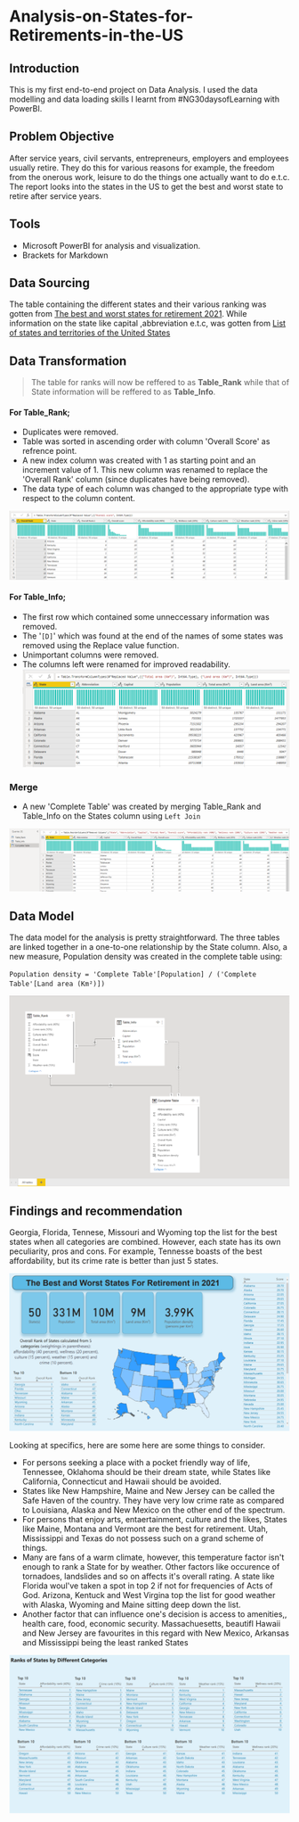 # Analysis-on-States-for-Retirements-in-the-US


## Introduction
This is my first end-to-end project on Data Analysis. I used the data modelling and data loading skills I learnt from #NG30daysofLearning with PowerBI.

## Problem Objective
After service years, civil servants, entrepreneurs, employers and employees usually retire. They do this for various reasons for example, the freedom from the onerous work, leisure to do the things one actually want to do e.t.c. The report looks into the states in the US to get the best and worst state to retire after service years.
## Tools
- Microsoft PowerBI for analysis and visualization.
- Brackets for Markdown

## Data Sourcing
The table containing the different states and their various ranking was gotten from [The best and worst states for retirement 2021](https://www.bankrate.com/retirement/best-and-worst-states-for-retirement/#3). While information on the state like capital ,abbreviation e.t.c, was gotten from [List of states and territories of the United States](https://en.wikipedia.org/wiki/List_of_states_and_territories_of_the_United_States)
## Data Transformation
> The table for ranks will now be reffered to as **Table_Rank** while that of State information will be reffered to as **Table_Info**.

#### For Table_Rank;
- Duplicates were removed.
- Table was sorted in ascending order with column 'Overall Score' as refrence point.
- A new index column was created with 1 as starting point and an increment value of 1. This new column was renamed to replace the 'Overall Rank' column (since duplicates have being removed).
- The data type of each column was changed to the appropriate type with respect to the column content.

![Ranked States](https://github.com/Zion-Zion/Analysis-on-States-for-Retirements-in-the-US/blob/main/Table_Rank.png)

#### For Table_Info;
- The first row which contained some unneccessary information was removed.
- The '`[D]`' which was found at the end of the names of some states was removed using the Replace value function.
- Unimportant columns were removed.
- The columns left were renamed for improved readability.
![State Info](https://github.com/Zion-Zion/Analysis-on-States-for-Retirements-in-the-US/blob/main/Table_Info.png)

### Merge
-  A new 'Complete Table' was created by merging Table_Rank and Table_Info on the States column using `Left Join`



![Merged Table](https://github.com/Zion-Zion/Analysis-on-States-for-Retirements-in-the-US/blob/main/Complete%20Table.png)

## Data Model

The data model for the analysis is pretty straightforward. The three tables are linked together in a one-to-one relationship by the State column. Also, a new measure, Population density was created in the complete table using:

`Population density = 'Complete Table'[Population] / ('Complete Table'[Land area (Km²)])`


![Data Model](https://github.com/Zion-Zion/Analysis-on-States-for-Retirements-in-the-US/blob/main/Data%20model.png)

## Findings and recommendation

Georgia, Florida, Tennese, Missouri and Wyoming top the list  for the best states when all categories are combined. However, each state has its own peculiarity, pros and cons. For example, Tennesse boasts of the best affordability, but its crime rate is better than just 5 states.

![Report page 1](https://github.com/Zion-Zion/Analysis-on-States-for-Retirements-in-the-US/blob/main/best%20and%20worst%20state%201.png)

Looking at specifics, here are some here are some things to consider.
- For persons seeking a place with a pocket friendly way of life, Tennessee, Oklahoma should be their dream state, while States like California, Connecticut and Hawaii should be avoided.
- States like New Hampshire, Maine and New Jersey can be called the Safe Haven of the country. They have very low crime rate as compared to Louisiana, Alaska and New Mexico on the other end of the spectrum.
- For persons that enjoy arts, entaertainment, culture and the likes, States like Maine, Montana and Vermont are the best for retirement. Utah, Mississippi and Texas do not possess such on a grand scheme of things.
- Many are fans of a warm climate, however, this temperature factor isn't enough to rank a State for by weather. Other factors like occurence of tornadoes, landslides and so on affects it's overall rating. A state like Florida woul've taken a spot in top 2 if not for frequencies of Acts of God. Arizona, Kentuck and West Virgina top the list for good weather with Alaska, Wyoming and Maine sitting deep down the list.
- Another factor that can influence one's decision is access to amenities,, health care, food, economic security. Massachuesetts, beautifl Hawaii and New Jersey are favourites in this regard with New Mexico, Arkansas and Mississippi being the least ranked States

![Report page 2](https://github.com/Zion-Zion/Analysis-on-States-for-Retirements-in-the-US/blob/main/best%20and%20worst%20state%202.png)


